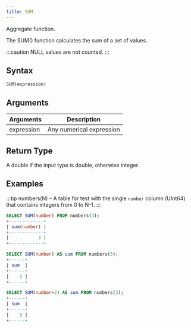 ```yaml
---
title: SUM
---
```


Aggregate function.

The SUM() function calculates the sum of a set of values.

:::caution
NULL values are not counted.
:::

## Syntax

```
SUM(expression)
```

## Arguments

| Arguments   | Description |
| ----------- | ----------- |
| expression  | Any numerical expression |

## Return Type

A double if the input type is double, otherwise integer.

## Examples

:::tip
numbers(N) – A table for test with the single `number` column (UInt64) that contains integers from 0 to N-1.
:::

```sql
SELECT SUM(number) FROM numbers(3);
+-------------+
| sum(number) |
+-------------+
|           3 |
+-------------+

SELECT SUM(number) AS sum FROM numbers(3);
+------+
| sum  |
+------+
|    3 |
+------+

SELECT SUM(number+2) AS sum FROM numbers(3);
+------+
| sum  |
+------+
|    9 |
+------+
```
